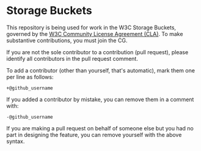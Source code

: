 # Storage Buckets

This repository is being used for work in the W3C Storage Buckets, governed
by the [W3C Community License Agreement
(CLA)](http://www.w3.org/community/about/agreements/cla/). To make
substantive contributions, you must join the CG.

If you are not the sole contributor to a contribution (pull request), please
identify all contributors in the pull request comment.

To add a contributor (other than yourself, that's automatic), mark them one
per line as follows:

``` +@github_username ```

If you added a contributor by mistake, you can remove them in a comment with:

``` -@github_username ```

If you are making a pull request on behalf of someone else but you had no
part in designing the feature, you can remove yourself with the above syntax.
